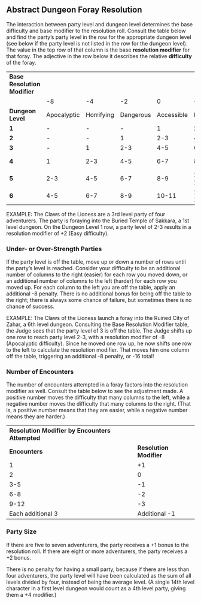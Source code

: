 ## Abstract Dungeon Foray Resolution

The interaction between party level and dungeon level determines the base difficulty and base modifier to the resolution roll. Consult the table below and find the party’s party level in the row for the appropriate dungeon level (see below if the party level is not listed in the row for the dungeon level). The value in the top row of that column is the base **resolution modifier** for that foray. The adjective in the row below it describes the relative **difficulty** of the foray.

|  |  |  |  |  |  |  |  |
| --- | --- | --- | --- | --- | --- | --- | --- |
| **Base Resolution Modifier** | | | | | | | |
|  | -8 | -4 | -2 | 0 | +2 | +4 | +8 |
| **Dungeon Level** | Apocalyptic | Horrifying | Dangerous | Accessible | Easy | Simple | Effortless |
| **1** | - | - | - | 1 | 2-3 | 4-5 | 6-7 |
| **2** | - | - | 1 | 2-3 | 4-5 | 6-7 | 8-9 |
| **3** | - | 1 | 2-3 | 4-5 | 6-7 | 8-9 | 10-11 |
| **4** | 1 | 2-3 | 4-5 | 6-7 | 8-9 | 10-11 | 12-13 |
| **5** | 2-3 | 4-5 | 6-7 | 8-9 | 10-11 | 12-13 | 14 |
| **6** | 4-5 | 6-7 | 8-9 | 10-11 | 12-13 | 14 | - |

EXAMPLE: The Claws of the Lioness are a 3rd level party of four adventurers. The party is foraying into the Buried Temple of Sakkara, a 1st level dungeon. On the Dungeon Level 1 row, a party level of 2-3 results in a resolution modifier of +2 (Easy difficulty).

### Under- or Over-Strength Parties

If the party level is off the table, move up or down a number of rows until the party’s level is reached. Consider your difficulty to be an additional number of columns to the right (easier) for each row you moved down, or an additional number of columns to the left (harder) for each row you moved up. For each column to the left you are off the table, apply an additional -8 penalty. There is no additional bonus for being off the table to the right; there is always some chance of failure, but sometimes there is no chance of success.

EXAMPLE: The Claws of the Lioness launch a foray into the Ruined City of Zahar, a 6th level dungeon. Consulting the Base Resolution Modifier table, the Judge sees that the party level of 3 is off the table. The Judge shifts up one row to reach party level 2-3, with a resolution modifier of -8 (Apocalyptic difficulty). Since he moved one row up, he now shifts one row to the left to calculate the resolution modifier. That moves him one column off the table, triggering an additional -8 penalty, or -16 total!

### Number of Encounters

The number of encounters attempted in a foray factors into the resolution modifier as well. Consult the table below to see the adjustment made. A positive number moves the difficulty that many columns to the left, while a negative number moves the difficulty that many columns to the right. (That is, a positive number means that they are easier, while a negative number means they are harder.)

|  |  |
| --- | --- |
| **Resolution Modifier by Encounters Attempted** | |
| **Encounters** | **Resolution Modifier** |
| 1 | +1 |
| 2 | 0 |
| 3-5 | -1 |
| 6-8 | -2 |
| 9-12 | -3 |
| Each additional 3 | Additional -1 |

### Party Size

If there are five to seven adventurers, the party receives a +1 bonus to the resolution roll. If there are eight or more adventurers, the party receives a +2 bonus.

There is no penalty for having a small party, because if there are less than four adventurers, the party level will have been calculated as the sum of all levels divided by four, instead of being the average level. (A single 14th level character in a first level dungeon would count as a 4th level party, giving them a +4 modifier.)
